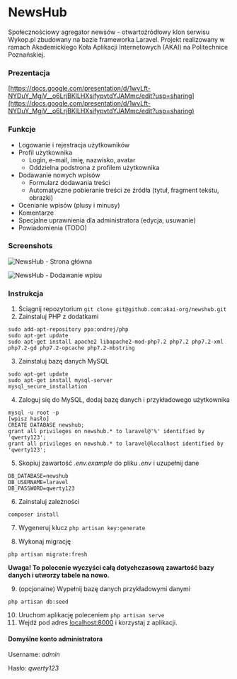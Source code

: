 NewsHub
================================

Społecznościowy agregator newsów - otwartoźródłowy klon serwisu Wykop.pl zbudowany na bazie frameworka Laravel. Projekt realizowany w ramach Akademickiego Koła Aplikacji Internetowych (AKAI) na Politechnice Poznańskiej.

### Prezentacja
[https://docs.google.com/presentation/d/1wvLft-NYDuY_MgjV__o6LrjBKlLHXsifypvtdYJAMmc/edit?usp=sharing](https://docs.google.com/presentation/d/1wvLft-NYDuY_MgjV__o6LrjBKlLHXsifypvtdYJAMmc/edit?usp=sharing)

### Funkcje
- Logowanie i rejestracja użytkowników
- Profil użytkownika
  - Login, e-mail, imię, nazwisko, avatar
  - Oddzielna podstrona z profilem użytkownika
- Dodawanie nowych wpisów
  - Formularz dodawania treści
  - Automatyczne pobieranie treści ze źródła (tytuł, fragment tekstu, obrazki)
 - Ocenianie wpisów (plusy i minusy)
 - Komentarze
 - Specjalne uprawnienia dla administratora (edycja, usuwanie)
 - Powiadomienia (TODO)

### Screenshots 
![NewsHub - Strona główna](https://i.imgur.com/hVMa5N2.png)

![NewsHub - Dodawanie wpisu](https://i.imgur.com/If1Idro.png)

### Instrukcja 

1. Ściągnij repozytorium
``` git clone git@github.com:akai-org/newshub.git ```
2. Zainstaluj PHP z dodatkami
```
sudo add-apt-repository ppa:ondrej/php
sudo apt-get update
sudo apt-get install apache2 libapache2-mod-php7.2 php7.2 php7.2-xml php7.2-gd php7.2-opcache php7.2-mbstring
```
3. Zainstaluj bazę danych MySQL
```
sudo apt-get update
sudo apt-get install mysql-server
mysql_secure_installation
```
4. Zaloguj się do MySQL, dodaj bazę danych i przykładowego użytkownika 
```
mysql -u root -p 
[wpisz hasło]
CREATE DATABASE newshub;
grant all privileges on newshub.* to laravel@'%' identified by 'qwerty123';
grant all privileges on newshub.* to laravel@localhost identified by 'qwerty123';
```
5. Skopiuj zawartość *.env.example* do pliku *.env* i uzupełnij dane
```
DB_DATABASE=newshub
DB_USERNAME=laravel
DB_PASSWORD=qwerty123
```
6. Zainstaluj zależności
```
composer install
```
7. Wygeneruj klucz ```php artisan key:generate```

8. Wykonaj migrację
```
php artisan migrate:fresh
```
**Uwaga! To polecenie wyczyści całą dotychczasową zawartość bazy danych i utworzy tabele na nowo.**

9. (opcjonalne) Wypełnij bazę danych przykładowymi danymi
```
php artisan db:seed
```
10. Uruchom aplikację poleceniem ``` php artisan serve ```
11. Wejdź pod adres [localhost:8000](http://localhost:8000) i korzystaj z aplikacji.

#### Domyślne konto administratora
Username: _admin_

Hasło: _qwerty123_
